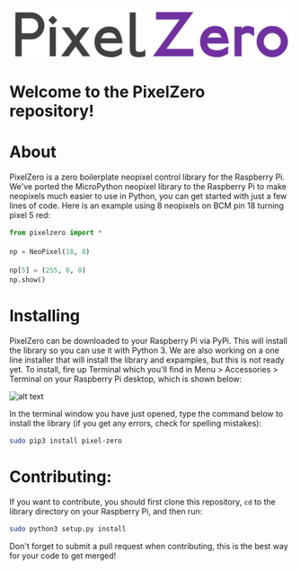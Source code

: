 ![alt text](pixelzerologo.png)
# Welcome to the PixelZero repository!

# About
PixelZero is a zero boilerplate neopixel control library for the Raspberry Pi. We've ported the MicroPython neopixel library to the Raspberry Pi to make neopixels much easier to use in Python, you can get started with just a few lines of code. Here is an example using 8 neopixels on BCM pin 18 turning pixel 5 red:

```python
from pixelzero import *

np = NeoPixel(18, 8)

np[5] = (255, 0, 0)
np.show()
```


# Installing

PixelZero can be downloaded to your Raspberry Pi via PyPi. This will install the library so you can use it with Python 3. We are also working on a one line installer that will install the library and expamples, but this is not ready yet. To install, fire up Terminal which you'll find in Menu > Accessories > Terminal on your Raspberry Pi desktop, which is shown below:

![alt text](https://github.com/AllAboutCode/EduBlocks/blob/tarball-install/misc/step1new.png)

In the terminal window you have just opened, type the command below to install the library (if you get any errors, check for spelling mistakes):

```bash
sudo pip3 install pixel-zero
```

# Contributing:

If you want to contribute, you should first clone this repository, `cd` to the library directory on your Raspberry Pi, and then  run:

```bash
sudo python3 setup.py install
```

Don't forget to submit a pull request when contributing, this is the best way for your code to get merged!
